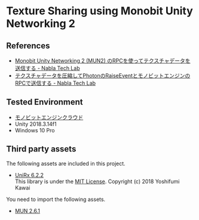 # Texture Sharing using Monobit Unity Networking 2

## References
- [Monobit Unity Networking 2 (MUN2) のRPCを使ってテクスチャデータを送信する - Nabla Tech Lab](https://nabla-tech-lab.hatenablog.com/entry/2019/05/15/183000)
- [テクスチャデータを圧縮してPhotonのRaiseEventとモノビットエンジンのRPCで送信する - Nabla Tech Lab](https://nabla-tech-lab.hatenablog.com/entry/texture-sharing-lossless-compression)

## Tested Environment
- [モノビットエンジンクラウド](https://web.cloud.monobitengine.com/usage)
- Unity 2018.3.14f1
- Windows 10 Pro

## Third party assets
The following assets are included in this project.

- [UniRx 6.2.2](https://github.com/neuecc/UniRx/releases/tag/6.2.2)  
  This library is under the [MIT License](https://github.com/neuecc/UniRx/blob/master/LICENSE). Copyright (c) 2018 Yoshifumi Kawai

You need to import the following assets.

- [MUN 2.6.1](http://www.monobitengine.com/mun/)
